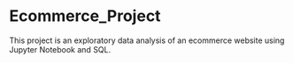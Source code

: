 # Ecommerce_Project
This project is an exploratory data analysis of an ecommerce website using Jupyter Notebook and SQL.

